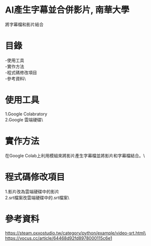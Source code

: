 # AI產生字幕並合併影片, 南華大學
將字幕檔和影片結合
# 目錄
-使用工具\
-實作方法\
-程式碼修改項目\
-參考資料\
# 使用工具
1.Google Colabratory\
2.Google 雲端硬碟\
# 實作方法
在Google Colab上利用模組來將影片產生字幕檔並將影片和字幕檔結合。\
# 程式碼修改項目
1.影片改為雲端硬碟中的影片\
2.srt檔案改雲端硬碟中的.srt檔案\
# 參考資料
https://steam.oxxostudio.tw/category/python/example/video-srt.html\
https://vocus.cc/article/64468d92fd8978000115c6e1


